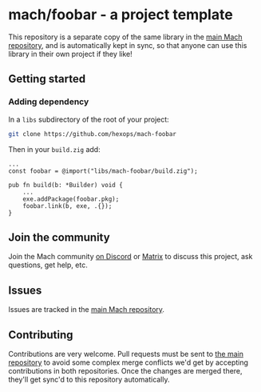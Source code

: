 # mach/foobar - a project template

This repository is a separate copy of the same library in the [main Mach repository](https://github.com/hexops/mach), and is automatically kept in sync, so that anyone can use this library in their own project if they like!

## Getting started

### Adding dependency

In a `libs` subdirectory of the root of your project:

```sh
git clone https://github.com/hexops/mach-foobar
```

Then in your `build.zig` add:

```zig
...
const foobar = @import("libs/mach-foobar/build.zig");

pub fn build(b: *Builder) void {
    ...
    exe.addPackage(foobar.pkg);
    foobar.link(b, exe, .{});
}
```

## Join the community

Join the Mach community [on Discord](https://discord.gg/XNG3NZgCqp) or [Matrix](https://matrix.to/#/#hexops:matrix.org) to discuss this project, ask questions, get help, etc.

## Issues

Issues are tracked in the [main Mach repository](https://github.com/hexops/mach/issues?q=is%3Aissue+is%3Aopen+label%3Afoobar).

## Contributing

Contributions are very welcome. Pull requests must be sent to [the main repository](https://github.com/hexops/mach/tree/main/foobar) to avoid some complex merge conflicts we'd get by accepting contributions in both repositories. Once the changes are merged there, they'll get sync'd to this repository automatically.
